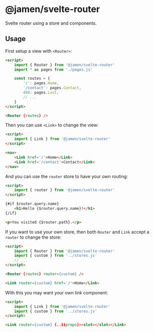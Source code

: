 # @jamen/svelte-router

Svelte router using a store and components.

## Usage

First setup a view with `<Router>`:

```html
<script>
    import { Router } from '@jamen/svelte-router'
    import * as pages from './pages.js'

    const routes = {
        '/': pages.Home,
        '/contact': pages.Contact,
        404: pages.Lost,
        // ...
    }
</script>

<Router {routes} />
```

Then you can use `<Link>` to change the view:

```html
<script>
    import { Link } from '@jamen/svelte-router'
</script>

<nav>
    <Link href='/'>Home</Link>
    <Link href='/contact'>Contact</Link>
</nav>
```

And you can use the `router` store to have your own routing:

```html
<script>
    import { router } from '@jamen/svelte-router'
</script>

{#if $router.query.name}
    <h1>Hello {$router.query.name}!</h1>
{/if}

<p>You visited {$router.path}.</p>
```

If you want to use your own store, then both `Router` and `Link` accept a `router` to change the store:

```html
<script>
    import { Router } from '@jamen/svelte-router'
    import { custom } from '../stores.js'
    // ...
</script>

<Router {routes} router={custom} />

<Link router={custom} href='/'>Home</Link>
```

With this you may want your own link component:

```html
<script>
    import { Link } from '@jamen/svelte-router'
    import { custom } from '../stores.js'
</script>

<Link router={custom} {..$$props}><slot></slot></Link>
```